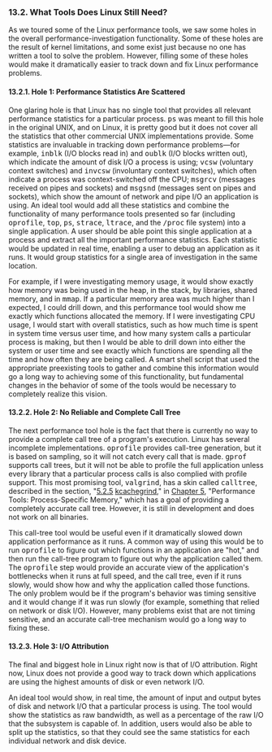 ### 13.2\. What Tools Does Linux Still Need?

As we toured some of the Linux performance tools, we saw some holes in the overall performance-investigation functionality. Some of these holes are the result of kernel limitations, and some exist just because no one has written a tool to solve the problem. However, filling some of these holes would make it dramatically easier to track down and fix Linux performance problems.

<a name="ch13lev2sec1"></a>

#### 13.2.1\. Hole 1: Performance Statistics Are Scattered

One glaring hole <a name="iddle2836"></a>is that Linux has no single tool that provides all relevant performance statistics for a particular process. <tt>ps</tt> <a name="iddle2837"></a>was meant to fill this hole in the original UNIX, and on Linux, it is pretty good but it does not cover all the statistics that other commercial UNIX implementations provide. Some statistics are invaluable in tracking down performance problems—for example, <tt>inblk</tt> (I/O blocks read in) <a name="iddle2838"></a>and <tt>oublk</tt> (I/O blocks written out), <a name="iddle2839"></a>which indicate the amount of disk I/O a process is using; <tt>vcsw</tt> (voluntary context switches) <a name="iddle2840"></a>and <tt>invcsw</tt> (involuntary context switches), <a name="iddle2841"></a>which often indicate a process was context-switched off the CPU; <tt>msgrcv</tt> (messages received on pipes and sockets) <a name="iddle2842"></a>and <tt>msgsnd</tt> (messages sent on pipes and sockets), <a name="iddle2843"></a>which show the amount of network and pipe I/O an application is using. An ideal tool would add all these statistics and combine the functionality of many performance tools presented so far (including <tt>oprofile</tt>, <tt>top</tt>, <tt>ps</tt>, <tt>strace</tt>, <tt>ltrace</tt>, and the <tt>/proc</tt> file system) into a single application. A user should be able point this single application at a process and extract all the important performance statistics. Each statistic would be updated in real time, enabling a user to debug an application as it runs. It would group statistics for a single area of investigation in the same location.

For example, if I were investigating memory usage, it would show exactly how memory was being used in the heap, in the stack, by libraries, shared memory, and in <tt>mmap</tt>. If a particular memory area was much higher than I expected, I could drill down, and this performance tool would show me exactly which functions allocated the memory. If I were investigating CPU usage, I would start with overall statistics, such as how much time is spent in system time versus user time, and how many system calls a particular process is making, but then I would be able to drill down into either the system or user time and see exactly which functions are spending all the time and how often they are being called. A smart shell script that used the appropriate preexisting tools to gather and combine this information would go a long way to achieving some of this functionality, but fundamental changes in the behavior of some of the tools would be necessary to completely realize this <a name="iddle2844"></a>vision.

<a name="ch13lev2sec2"></a>

#### 13.2.2\. Hole 2: No Reliable and Complete Call Tree

The next performance <a name="iddle2845"></a><a name="iddle2846"></a>tool hole is the fact that there is currently no way to provide a complete call tree of a program's execution. Linux has several incomplete implementations. <tt>oprofile</tt> <a name="iddle2847"></a>provides call-tree generation, but it is based on sampling, so it will not catch every call that is made. <tt>gprof</tt> <a name="iddle2848"></a>supports call trees, but it will not be able to profile the full application unless every library that a particular process calls is also complied with profile support. This most promising tool, <tt>valgrind</tt>, <a name="iddle2849"></a>has a skin called <tt>calltree</tt>, described in the section, "[5.2.5](ch05lev1sec2.html#ch05lev2sec5) [kcachegrind](ch05lev1sec2.html#ch05lev2sec5)," in [Chapter 5](ch05.html#ch05), "Performance Tools: Process-Specific Memory," which has a goal of providing a completely accurate call tree. However, it is still in development and does not work on all binaries.

This call-tree tool would be useful even if it dramatically slowed down application performance as it runs. A common way of using this would be to run <tt>oprofile</tt> to figure out which functions in an application are "hot," and then run the call-tree program to figure out why the application called them. The <tt>oprofile</tt> <a name="iddle2850"></a>step would provide an accurate view of the application's bottlenecks when it runs at full speed, and the call tree, even if it runs slowly, would show how and why the application called those functions. The only problem would be if the program's behavior was timing sensitive and it would change if it was run slowly (for example, something that relied on network or disk I/O). However, many problems exist that are not timing sensitive, and an accurate call-tree mechanism would go a long way to fixing <a name="iddle2851"></a><a name="iddle2852"></a>these.

<a name="ch13lev2sec3"></a>

#### 13.2.3\. Hole 3: I/O Attribution

The final and <a name="iddle2853"></a><a name="iddle2854"></a><a name="iddle2855"></a>biggest hole in Linux right now is that of I/O attribution. Right now, Linux does not provide a good way to track down which applications are using the highest amounts of disk or even network I/O.

An ideal tool would show, in real time, the amount of input and output bytes of disk and network I/O that a particular process is using. The tool would show the statistics as raw bandwidth, as well as a percentage of the raw I/O that the subsystem is capable of. In addition, users would also be able to split up the statistics, so that they could see the same statistics for each individual network and disk <a name="iddle2856"></a><a name="iddle2857"></a><a name="iddle2858"></a>device.